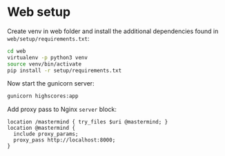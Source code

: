 # Web setup
Create venv in web folder and install the additional dependencies found in `web/setup/requirements.txt`:
```sh
cd web
virtualenv -p python3 venv
source venv/bin/activate
pip install -r setup/requirements.txt
```

Now start the gunicorn server:
```sh
gunicorn highscores:app
```

Add proxy pass to Nginx `server` block:
```nginx
location /mastermind { try_files $uri @mastermind; }
location @mastermind {
  include proxy_params;
  proxy_pass http://localhost:8000;
}
```


